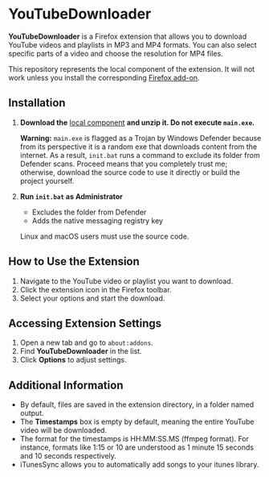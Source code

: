 # YouTubeDownloader

**YouTubeDownloader** is a Firefox extension that allows you to download YouTube videos and playlists in MP3 and MP4 formats. You can also select specific parts of a video and choose the resolution for MP4 files.

This repository represents the local component of the extension. It will not work unless you install the corresponding [Firefox add-on](https://addons.mozilla.org/fr/firefox/addon/youtubedownloader/).

## Installation

1. **Download the** [local component](https://github.com/sachagd/YoutubeDownloader/releases/download/v1.2) **and unzip it. Do not execute `main.exe`.**

   **Warning:** `main.exe` is flagged as a Trojan by Windows Defender because from its perspective it is a random exe that downloads content from the internet. As a result, `init.bat` runs a command to exclude its folder from Defender scans. Proceed means that you completely trust me; otherwise, download the source code to use it directly or build the project yourself.

2. **Run `init.bat` as Administrator**  
   - Excludes the folder from Defender  
   - Adds the native messaging registry key  

   Linux and macOS users must use the source code.

## How to Use the Extension

1. Navigate to the YouTube video or playlist you want to download.  
2. Click the extension icon in the Firefox toolbar.  
3. Select your options and start the download.

## Accessing Extension Settings

1. Open a new tab and go to `about:addons`.  
2. Find **YouTubeDownloader** in the list.  
3. Click **Options** to adjust settings.

## Additional Information
- By default, files are saved in the extension directory, in a folder named output.
- The **Timestamps** box is empty by default, meaning the entire YouTube video will be downloaded.
- The format for the timestamps is HH:MM:SS.MS (ffmpeg format). For instance, formats like 1:15 or 10 are understood as 1 minute 15 seconds and 10 seconds respectively.
- iTunesSync allows you to automatically add songs to your itunes library.